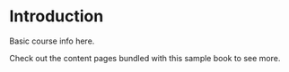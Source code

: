 # Introduction

Basic course info here.

Check out the content pages bundled with this sample book to see more.

```{tableofcontents}
```

